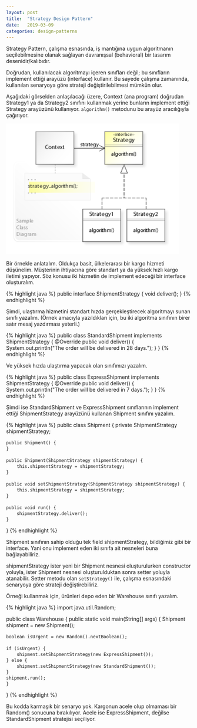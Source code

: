 ```yaml
---
layout: post
title:  "Strategy Design Pattern"
date:   2019-03-09
categories: design-patterns
---
```

Strategy Pattern, çalışma esnasında, iş mantığına uygun algoritmanın seçilebilmesine olanak sağlayan davranışsal (behavioral) bir tasarım desenidir/kalıbıdır.

Doğrudan, kullanılacak algoritmayı içeren sınıfları değil; bu sınıfların implement ettiği arayüzü (interface) kullanır. Bu sayede çalışma zamanında, kullanılan senaryoya göre strateji değiştirilebilmesi mümkün olur.

Aşağıdaki görselden anlaşılacağı üzere, Context (ana program) doğrudan Strategy1 ya da Strategy2 sınıfını kullanmak yerine bunların implement ettiği Strategy arayüzünü kullanıyor. `algorithm()` metodunu bu arayüz aracılığıyla çağırıyor.

![Strategy Pattern diagram](/assets/images/strategy_pattern.PNG)

Bir örnekle anlatalım. Oldukça basit, ülkelerarası bir kargo hizmeti düşünelim. Müşterinin ihtiyacına göre standart ya da yüksek hızlı kargo iletimi yapıyor. Söz konusu iki hizmetin de implement edeceği bir interface oluşturalım.

{% highlight java %}
public interface ShipmentStrategy {
    void deliver();
}
{% endhighlight %}


Şimdi, ulaştırma hizmetini standart hızda gerçekleştirecek algoritmayı sunan sınıfı yazalım. (Örnek amacıyla yazıldıkları için, bu iki algoritma sınıfının birer satır mesaj yazdırması yeterli.)

{% highlight java %}
public class StandardShipment implements ShipmentStrategy {
    @Override
    public void deliver() {
        System.out.println("The order will be delivered in 28 days.");
    }
}
{% endhighlight %}


Ve yüksek hızda ulaştırma yapacak olan sınıfımızı yazalım.

{% highlight java %}
public class ExpressShipment implements ShipmentStrategy {
    @Override
    public void deliver() {
        System.out.println("The order will be delivered in 7 days.");
    }
}
{% endhighlight %}


Şimdi ise StandardShipment ve ExpressShipment sınıflarının implement ettiği ShipmentStrategy arayüzünü kullanan Shipment sınıfını yazalım.

{% highlight java %}
public class Shipment {
    private ShipmentStrategy shipmentStrategy;
	
    public Shipment() {
    }
	
    public Shipment(ShipmentStrategy shipmentStrategy) {
        this.shipmentStrategy = shipmentStrategy;
    }
	
    public void setShipmentStrategy(ShipmentStrategy shipmentStrategy) {
        this.shipmentStrategy = shipmentStrategy;
    }
	
    public void run() {
        shipmentStrategy.deliver();
    }
}
{% endhighlight %}

Shipment sınıfının sahip olduğu tek field shipmentStrategy, bildiğimiz gibi bir interface. Yani onu implement eden iki sınıfa ait nesneleri buna bağlayabiliriz.

shipmentStrategy ister yeni bir Shipment nesnesi oluşturulurken constructor yoluyla, ister Shipment nesnesi oluşturulduktan sonra setter yoluyla atanabilir. Setter metodu olan `setStrategy()` ile, çalışma esnasındaki senaryoya göre strateji değiştirebiliriz.


Örneği kullanmak için, ürünleri depo eden bir Warehouse sınıfı yazalım.

{% highlight java %}
import java.util.Random;

public class Warehouse {
    public static void main(String[] args) {
    Shipment shipment = new Shipment();
		
    boolean isUrgent = new Random().nextBoolean();
		
    if (isUrgent) {
        shipment.setShipmentStrategy(new ExpressShipment());
    } else {
        shipment.setShipmentStrategy(new StandardShipment());
    }		
    shipment.run();
    }
}
{% endhighlight %}

Bu kodda karmaşık bir senaryo yok. Kargonun acele olup olmaması bir Random() sonucuna bırakılıyor. Acele ise ExpressShipment, değilse StandardShipment stratejisi seçiliyor.